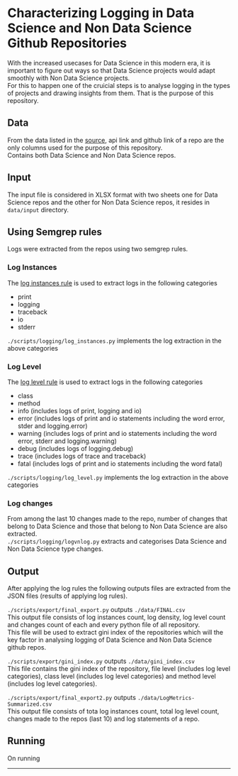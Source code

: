 # Characterizing Logging in Data Science and Non Data Science Github Repositories

With the increased usecases for Data Science in this modern era, it is important to figure out ways so that Data Science projects would adapt smoothly with Non Data Science projects.<br>
For this to happen one of the cruicial steps is to analyse logging in the types of projects and drawing insights from them.
That is the purpose of this repository.

## Data
From the data listed in the [source](https://github.com/a2i2/mining-data-science-repositories/tree/master/data), api link and github link of a repo are the only columns used for the purpose of this repository.<br>
Contains both Data Science and Non Data Science repos.

## Input
The input file is considered in XLSX format with two sheets one for Data Science repos and the other for Non Data Science repos, it resides in `data/input` directory.

## Using Semgrep rules
Logs were extracted from the repos using two semgrep rules.
### Log Instances
The [log instances rule](https://semgrep.dev/s/KrishnaTejaJ:log-individual2) is used to extract logs in the following categories
* print
* logging
* traceback
* io
* stderr

`./scripts/logging/log_instances.py` implements the log extraction in the above categories

### Log Level
The [log level rule](https://semgrep.dev/s/KrishnaTejaJ:log-level3) is used to extract logs in the following categories
* class
* method
* info (includes logs of print, logging and io)
* error (includes logs of print and io statements including the word error, stder and logging.error)
* warning (includes logs of print and io statements including the word error, stderr and logging.warning)
* debug (includes logs of logging.debug)
* trace (includes logs of trace and traceback)
* fatal (includes logs of print and io statements including the word fatal)

`./scripts/logging/log_level.py` implements the log extraction in the above categories

### Log changes
From among the last 10 changes made to the repo, number of changes that belong to Data Science and those that belong to Non Data Science are also extracted.<br>
`./scripts/logging/logvnlog.py` extracts and categorises Data Science and Non Data Science type changes.

## Output
After applying the log rules the following outputs files are extracted from the JSON files (results of applying log rules).

`./scripts/export/final_export.py` outputs `./data/FINAL.csv`<br> 
This output file consists of log instances count, log density, log level count and changes count of each and every python file of all repository.<br>
This file will be used to extract gini index of the repositories which will the key factor in analysing logging of Data Science and Non Data Science github repos.

`./scripts/export/gini_index.py` outputs `./data/gini_index.csv`<br>
This file contains the gini index of the repository, file level (includes log level categories), class level (includes log level categories) and method level (includes log level categories).

`./scripts/export/final_export2.py` outputs `./data/LogMetrics-Summarized.csv`<br>
This output file consists of tota log instances count, total log level count, changes made to the repos (last 10) and log statements of a repo.

## Running
On running 
___
